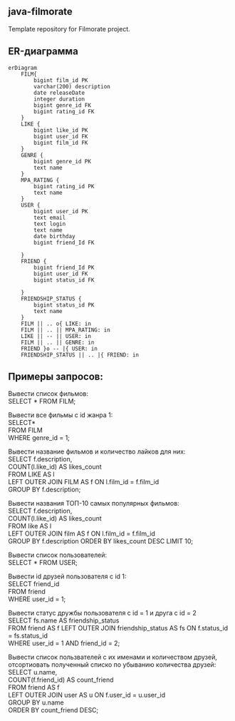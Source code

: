 ## java-filmorate
Template repository for Filmorate project.
## ER-диаграмма
```mermaid
erDiagram
    FILM{
        bigint film_id PK
        varchar(200) description
        date releaseDate
        integer duration
        bigint genre_id FK
        bigint rating_id FK
    }
    LIKE {
        bigint like_id PK
        bigint user_id FK
        bigint film_id FK
    }
    GENRE {
        bigint genre_id PK
        text name
    }
    MPA_RATING {
        bigint rating_id PK
        text name
    }
    USER {
        bigint user_id PK
        text email
        text login
        text name
        date birthday
        bigint friend_Id FK
        
    }
    FRIEND {
        bigint friend_Id PK
        bigint user_id FK
        bigint status_id FK
        
    }
    FRIENDSHIP_STATUS {
        bigint status_id PK
        text name
    }
    FILM || .. o{ LIKE: in
    FILM || .. || MPA_RATING: in
    LIKE || -- || USER: in
    FILM || .. || GENRE: in
    FRIEND }o -- |{ USER: in
    FRIENDSHIP_STATUS || .. |{ FRIEND: in
```
## Примеры запросов:
Вывести список фильмов:  
SELECT *
FROM FILM;


Вывести все фильмы с id жанра 1:  
SELECT*  
FROM FILM  
WHERE genre_id = 1;

Вывеcти название фильмов и количество лайков для них:  
SELECT f.description,  
COUNT(l.like_id) AS likes_count  
FROM LIKE AS l  
LEFT OUTER JOIN FILM AS f ON l.film_id = f.film_id  
GROUP BY f.description;

Вывести названия ТОП-10 самых популярных фильмов:  
SELECT f.description,  
COUNT(l.like_id) AS likes_count  
FROM like AS l  
LEFT OUTER JOIN film AS f ON l.film_id = f.film_id  
GROUP BY f.description
ORDER BY likes_count DESC
LIMIT 10;

Вывести список пользователей:  
SELECT *
FROM USER;

Вывести id друзей пользователя с id 1:  
SELECT friend_id  
FROM friend  
WHERE user_id = 1;

Вывести статус дружбы пользователя с id = 1 и друга с id = 2  
SELECT fs.name AS friendship_status  
FROM friend AS f
LEFT OUTER JOIN friendship_status AS fs ON f.status_id = fs.status_id  
WHERE user_id = 1 AND friend_id = 2;

Вывести список пользвателей с их именами и количеством друзей, отсортиовать полученный списко по убыванию количества друзей:  
SELECT u.name,  
COUNT(f.friend_id) AS count_friend  
FROM friend AS f  
LEFT OUTER JOIN user AS u ON f.user_id = u.user_id  
GROUP BY u.name  
ORDER BY count_friend DESC;  



 


